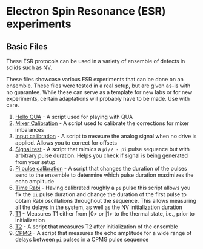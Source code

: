 # Electron Spin Resonance (ESR) experiments

## Basic Files
These ESR protocols can be used in a variety of ensemble of defects in solids
such as NV.

These files showcase various ESR experiments that can be done on an ensemble.
These files were tested in a real setup, but are given as-is with no guarantee.
While these can serve as a template for new labs or for new experiments, certain adaptations will probably have to be made.
Use with care.

1. [Hello QUA](hello_qua.py) - A script used for playing with QUA
2. [Mixer Calibration](mixer_cal.py) - A script used to calibrate the corrections for mixer imbalances
3. [Input calibration](input_calibration.py) - A script to measure the analog signal when no drive is applied. Allows you to correct for offsets
4. [Signal test](signal_test.py) - A script that mimics a `pi/2 - pi` pulse sequence but with arbitrary pulse duration. Helps you check if signal is being generated from your setup
5. [Pi pulse calibration](pi_pulse_calibration.py) - A script that changes the duration of the pulses send to the ensemble to determine which pulse duration maximizes the echo amplitude
6. [Time Rabi](time_rabi.py) - Having calibrated roughly a `pi` pulse this script allows you fix the `pi` pulse duration and change the duration of the first pulse to obtain Rabi oscillations 
throughout the sequence. This allows measuring all the delays in the system, as well as the NV initialization duration
7. [T1](T1.py) - Measures T1 either from |0> or |1> to the thermal state, i.e., prior to initialization
8. [T2](T2.py) - A script that measures T2 after initialization of the ensemble
9. [CPMG](cpmg.py) - A script that measures the echo amplitude for a wide range of delays between `pi` pulses in a CPMG pulse sequence
